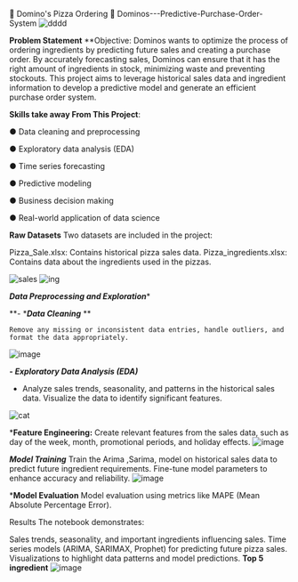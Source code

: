 🍕 Domino's Pizza Ordering  🍕
Dominos---Predictive-Purchase-Order-System
![dddd](https://github.com/user-attachments/assets/204c8a90-eb97-4722-a159-f15efc686429)


**Problem Statement**
**Objective: Dominos wants to optimize the process of ordering ingredients by predicting future sales and creating a purchase order. By accurately forecasting sales, Dominos can ensure that it has the right amount of ingredients in stock, minimizing waste and preventing stockouts. This project aims to leverage historical sales data and ingredient information to develop a predictive model and generate an efficient purchase order system.


**Skills take away From This Project**:

● Data cleaning and preprocessing

● Exploratory data analysis (EDA)

● Time series forecasting

● Predictive modeling

● Business decision making

● Real-world application of data science


**Raw Datasets**
Two datasets are included in the project:

Pizza_Sale.xlsx: Contains historical pizza sales data.
Pizza_ingredients.xlsx: Contains data about the ingredients used in the pizzas.

![sales](https://github.com/user-attachments/assets/b3ea8345-9b20-4a2f-ba88-76a11685dcfd)
![ing](https://github.com/user-attachments/assets/1170fccb-c547-4a02-a060-faf5445ce12b)

***Data Preprocessing and Exploration****

**- ****Data Cleaning*** **

    Remove any missing or inconsistent data entries, handle outliers, and format the data appropriately.
![image](https://github.com/user-attachments/assets/79a30c86-678f-4c05-9da4-28b29601e36c)

**- *Exploratory Data Analysis (EDA)***

-    Analyze sales trends, seasonality, and patterns in the historical sales data. Visualize the data to identify significant features.

![cat](https://github.com/user-attachments/assets/f8622228-92e9-4912-804c-33606bf5b94b)

***Feature Engineering:**
Create relevant features from the sales data, such as day of the week, month, promotional periods, and holiday effects.
![image](https://github.com/user-attachments/assets/1b405bd6-27f9-48e8-8199-e6807a34bdbe)

***Model Training***
Train the Arima ,Sarima, model on historical sales data to predict future ingredient requirements.
Fine-tune model parameters to enhance accuracy and reliability.
![image](https://github.com/user-attachments/assets/806984b2-42ac-4d8a-a429-0e02b4c2a829)


***Model Evaluation**
Model evaluation using metrics like MAPE (Mean Absolute Percentage Error).  


Results
The notebook demonstrates:

Sales trends, seasonality, and important ingredients influencing sales.
Time series models (ARIMA, SARIMAX, Prophet) for predicting future pizza sales.
Visualizations to highlight data patterns and model predictions.
**Top 5 ingredient**
![image](https://github.com/user-attachments/assets/f3e3e326-d528-4271-9bdc-6d4ac9c762c4)
